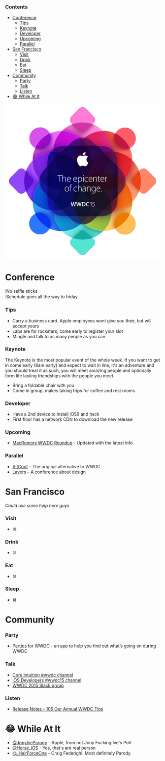 ### Contents
 * [Conference](#conference)
   * [Tips](#tips)
   * [Keynote](#keynote)
   * [Developer](#developer)
   * [Upcoming](#upcoming)
   * [Parallel](#parallel)
 * [San Francisco](#san-francisco)
   * [Visit](#visit)
   * [Drink](#drink)
   * [Eat](#eat)
   * [Sleep](#sleep)
 * [Community](#community)
   * [Party](#party)
   * [Talk](#talk)
   * [Listen](#listen)
 * [😂 While At It](#-while-at-it)


<p align="center">
  <img src="wwdc.png" />
</p>

# Conference
❕No selfie sticks   
❕Schedule goes all the way to friday

### Tips
 - Carry a business card. Apple employees wont give you their, but will accept yours
 - Labs are for rockstars, come early to register your slot
 - Mingle and talk to as many people as you can

### Keynote

The Keynote is the most popular event of the whole week. If you want to get in come early (6am early) and expect to wait in line, it's an adventure and you should treat it as such, you will meet amazing people and optionally form life lasting friendships with the people you meet.

 - Bring a foldable chair with you
 - Come in group, makes taking trips for coffee and rest rooms

### Developer
 - Have a 2nd device to install iOS9 and hack
 - First floor has a network CDN to download the new release

### Upcoming
 - [MacRumors WWDC Roundup](http://www.macrumors.com/roundup/wwdc/) - Updated with the latest info

### Parallel
 - [AltConf](http://altconf.com/) – The original alternative to WWDC
 - [Layers](http://bringyourlayers.com/) – A conference about design

# San Francisco

*Could use some help here guys*

### Visit
 - ⌘

### Drink
 - ⌘
 
### Eat
 - ⌘

### Sleep 
 - ⌘

# Community

### Party
 - [Parties for WWDC](https://itunes.apple.com/us/app/parties-for-wwdc/id879924066?mt=8) - an app to help you find out what’s going on during WWDC

### Talk
 - [Core Intuition #wwdc channel](http://chat.coreint.org)
 - [iOS Developers #wwdc15 channel](http://ios-developers.io)
 - [WWDC 2015 Slack group](https://polar-refuge-3698.herokuapp.com)

### Listen
 - [Release Notes - 105 Our Annual WWDC Tips](http://releasenotes.tv/105-our-annual-wwdc-tips/)
 
# 😂 While At It
 - [@JonyIveParody](https://twitter.com/JonyIveParody) - Apple, from not Jony Fucking Ive's PoV
 - [@Horse_iOS](https://twitter.com/horse_ios) - Yes, that's are real person
 - [@_HairForceOne](https://twitter.com/_hairforceone) - Craig Federighi. Most definitely Parody.
